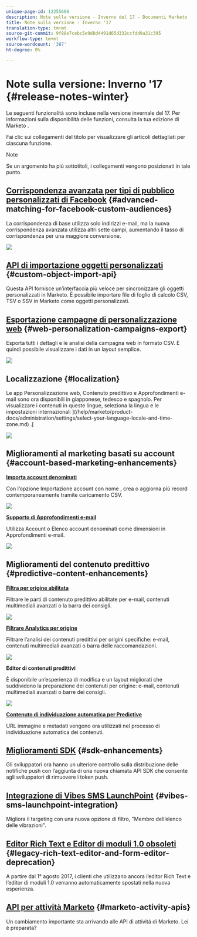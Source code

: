 ```yaml
---
unique-page-id: 12255606
description: Note sulla versione - Inverno del 17 - Documenti Marketo - Documentazione del prodotto
title: Note sulla versione - Inverno '17
translation-type: tm+mt
source-git-commit: 9f88e7cebc5e9d0d4491d65d332ccfdd9a31c395
workflow-type: tm+mt
source-wordcount: '387'
ht-degree: 0%

---
```



# Note sulla versione: Inverno &#39;17 {#release-notes-winter}

Le seguenti funzionalità sono incluse nella versione invernale del 17. Per informazioni sulla disponibilità delle funzioni, consulta la tua edizione di Marketo .

Fai clic sui collegamenti del titolo per visualizzare gli articoli dettagliati per ciascuna funzione.

>[!NOTE]
>
>Se un argomento ha più sottotitoli, i collegamenti vengono posizionati in tale punto.

## [Corrispondenza avanzata per tipi di pubblico personalizzati di Facebook](/help/marketo/product-docs/demand-generation/ad-network-integrations/add-facebook-custom-audiences-as-a-launchpoint-service.md) {#advanced-matching-for-facebook-custom-audiences}

La corrispondenza di base utilizza solo indirizzi e-mail, ma la nuova corrispondenza avanzata utilizza altri sette campi, aumentando il tasso di corrispondenza per una maggiore conversione.

![](assets/fb-custom-audiences-schebsches.png)

## [API di importazione oggetti personalizzati](https://developers.marketo.com/rest-api/lead-database/custom-objects/) {#custom-object-import-api}

Questa API fornisce un’interfaccia più veloce per sincronizzare gli oggetti personalizzati in Marketo. È possibile importare file di foglio di calcolo CSV, TSV o SSV in Marketo come oggetti personalizzati.

## [Esportazione campagne di personalizzazione web](/help/marketo/product-docs/web-personalization/working-with-web-campaigns/export-web-campaign-data.md) {#web-personalization-campaigns-export}

Esporta tutti i dettagli e le analisi della campagna web in formato CSV. È quindi possibile visualizzare i dati in un layout semplice.

![](assets/web-personalization-csv-download-hand.png)

## Localizzazione {#localization}

Le app Personalizzazione web, Contenuto predittivo e Approfondimenti e-mail sono ora disponibili in giapponese, tedesco e spagnolo. Per visualizzare i contenuti in queste lingue, seleziona la lingua e le impostazioni internazionali ](/help/marketo/product-docs/administration/settings/select-your-language-locale-and-time-zone.md) .[

![](assets/japanese-web-personalization.png)

## Miglioramenti al marketing basati su account {#account-based-marketing-enhancements}

**[Importa account denominati](/help/marketo/product-docs/target-account-management/target/named-accounts/import-named-accounts.md)**

Con l’opzione Importazione account con nome , crea o aggiorna più record contemporaneamente tramite caricamento CSV.

![](assets/inatwo.png)

**[Supporto di Approfondimenti e-mail](/help/marketo/product-docs/reporting/email-insights/filtering-in-email-insights.md)**

Utilizza Account o Elenco account denominati come dimensioni in Approfondimenti e-mail.

![](assets/ei.png)

## Miglioramenti del contenuto predittivo {#predictive-content-enhancements}

**[Filtra per origine abilitata](/help/marketo/product-docs/predictive-content/working-with-predictive-content/understanding-predictive-content.md)**

Filtrare le parti di contenuto predittivo abilitate per e-mail, contenuti multimediali avanzati o la barra dei consigli.

![](assets/predictive-content-enabled-source.png)

**[Filtrare Analytics per origine](/help/marketo/product-docs/predictive-content/working-with-predictive-content/understanding-predictive-content.md)**

Filtrare l’analisi dei contenuti predittivi per origini specifiche: e-mail, contenuti multimediali avanzati o barra delle raccomandazioni.

![](assets/predictive-content-analytics-by-source.png)

**Editor di contenuti predittivi**

È disponibile un’esperienza di modifica e un layout migliorati che suddividono la preparazione dei contenuti per origine: e-mail, contenuti multimediali avanzati o barre dei consigli.

![](assets/predictive-content-editor.png)

**[Contenuto di individuazione automatica per Predictive](/help/marketo/product-docs/predictive-content/getting-started/enable-content-discovery.md)**

URL immagine e metadati vengono ora utilizzati nel processo di individuazione automatica dei contenuti.

## [Miglioramenti SDK](https://developers.marketo.com/mobile/) {#sdk-enhancements}

Gli sviluppatori ora hanno un ulteriore controllo sulla distribuzione delle notifiche push con l’aggiunta di una nuova chiamata API SDK che consente agli sviluppatori di rimuovere i token push.

## [Integrazione di Vibes SMS LaunchPoint](/help/marketo/product-docs/mobile-marketing/vibes-sms-messages/use-vibes-sms-messages-in-smart-list-triggers-and-filters.md) {#vibes-sms-launchpoint-integration}

Migliora il targeting con una nuova opzione di filtro, &quot;Membro dell’elenco delle vibrazioni&quot;.

## [Editor Rich Text e Editor di moduli 1.0 obsoleti](https://nation.marketo.com/docs/DOC-4315) {#legacy-rich-text-editor-and-form-editor-deprecation}

A partire dal 1° agosto 2017, i clienti che utilizzano ancora l’editor Rich Text e l’editor di moduli 1.0 verranno automaticamente spostati nella nuova esperienza.

## [API per attività Marketo](https://developers.marketo.com/blog/important-change-activity-records-marketo-apis/) {#marketo-activity-apis}

Un cambiamento importante sta arrivando alle API di attività di Marketo. Lei è preparata?

